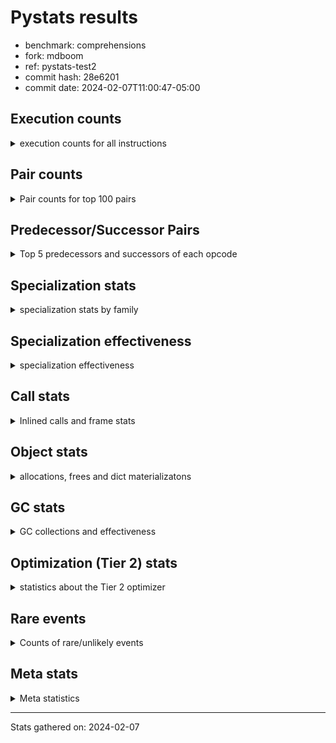 
# Pystats results

- benchmark: comprehensions
- fork: mdboom
- ref: pystats-test2
- commit hash: 28e6201
- commit date: 2024-02-07T11:00:47-05:00

## Execution counts

<details>
<summary> execution counts for all instructions </summary>

|Name | Count | Self | Cumulative | Miss ratio | 
|---|---:|---:|---:|---:|
| ENTER_EXECUTOR | 68,815,360 | 11.3% | 11.3% |  |
| LOAD_FAST | 65,548,260 | 10.8% | 22.1% |  |
| LOAD_ATTR_INSTANCE_VALUE | 48,500,300 | 8.0% | 30.1% |  |
| FOR_ITER_LIST | 31,463,560 | 5.2% | 35.3% |  |
| POP_JUMP_IF_TRUE | 30,802,100 | 5.1% | 40.3% |  |
| RESUME_CHECK | 22,286,120 | 3.7% | 44.0% |  |
| POP_TOP | 21,628,360 | 3.6% | 47.5% |  |
| RETURN_VALUE | 20,974,300 | 3.5% | 51.0% |  |
| LIST_APPEND | 20,973,660 | 3.4% | 54.4% |  |
| STORE_FAST | 20,325,760 | 3.3% | 57.8% |  |
| SWAP | 20,318,400 | 3.3% | 61.1% |  |
| INTERPRETER_EXIT | 19,661,100 | 3.2% | 64.4% |  |
| TO_BOOL_ALWAYS_TRUE | 19,144,060 | 3.1% | 67.5% | 38.5% |
| YIELD_VALUE | 19,005,920 | 3.1% | 70.6% |  |
| STORE_FAST_LOAD_FAST | 14,421,320 | 2.4% | 73.0% |  |
| LOAD_FAST_LOAD_FAST | 13,124,800 | 2.2% | 75.2% |  |
| BINARY_SUBSCR_DICT | 13,108,020 | 2.2% | 77.3% |  |
| LOAD_GLOBAL_BUILTIN | 13,107,640 | 2.2% | 79.5% |  |
| MAP_ADD | 12,452,160 | 2.0% | 81.5% |  |
| CALL_LEN | 12,451,860 | 2.0% | 83.6% |  |
| TO_BOOL_NONE | 11,935,960 | 2.0% | 85.5% | 61.7% |
| RETURN_GENERATOR | 11,796,720 | 1.9% | 87.5% |  |
| BUILD_TUPLE | 11,796,720 | 1.9% | 89.4% |  |
| CALL_BUILTIN_O | 11,796,460 | 1.9% | 91.4% |  |
| POP_JUMP_IF_FALSE | 9,831,460 | 1.6% | 93.0% |  |
| TO_BOOL_BOOL | 9,176,060 | 1.5% | 94.5% |  |
| GET_ITER | 4,590,720 | 0.8% | 95.2% |  |
| LOAD_FAST_AND_CLEAR | 4,588,640 | 0.8% | 96.0% |  |
| BUILD_LIST | 3,278,080 | 0.5% | 96.5% |  |
| CALL_PY_EXACT_ARGS | 2,622,940 | 0.4% | 97.0% |  |
| STORE_ATTR_INSTANCE_VALUE | 1,977,420 | 0.3% | 97.3% |  |
| LOAD_CONST | 1,973,040 | 0.3% | 97.6% |  |
| RETURN_CONST | 1,968,240 | 0.3% | 97.9% |  |
| LOAD_ATTR_METHOD_WITH_VALUES | 1,966,980 | 0.3% | 98.3% |  |
| LOAD_ATTR_METHOD_NO_DICT | 1,313,140 | 0.2% | 98.5% |  |
| COMPARE_OP_INT | 1,311,060 | 0.2% | 98.7% |  |
| BUILD_MAP | 1,310,720 | 0.2% | 98.9% |  |
| LOAD_GLOBAL_MODULE | 658,720 | 0.1% | 99.0% |  |
| LOAD_ATTR | 657,760 | 0.1% | 99.1% |  |
| EXIT_INIT_CHECK | 657,240 | 0.1% | 99.2% |  |
| CALL_ALLOC_AND_ENTER_INIT | 657,240 | 0.1% | 99.3% |  |
| BINARY_SUBSCR | 657,040 | 0.1% | 99.5% |  |
| COMPARE_OP | 656,480 | 0.1% | 99.6% |  |
| COPY | 656,000 | 0.1% | 99.7% |  |
| MAKE_FUNCTION | 655,920 | 0.1% | 99.8% |  |
| CALL_METHOD_DESCRIPTOR_FAST | 655,900 | 0.1% | 99.9% |  |
| CALL_METHOD_DESCRIPTOR_FAST_WITH_KEYWORDS | 655,340 | 0.1% | 100.0% |  |
| JUMP_BACKWARD | 5,140 | 0.0% | 100.0% |  |
| FOR_ITER_TUPLE | 2,840 | 0.0% | 100.0% |  |
| BINARY_OP_ADD_INT | 2,680 | 0.0% | 100.0% |  |
| CALL_LIST_APPEND | 1,900 | 0.0% | 100.0% |  |
| CALL | 940 | 0.0% | 100.0% |  |
| BUILD_SLICE | 800 | 0.0% | 100.0% |  |
| FOR_ITER_RANGE | 760 | 0.0% | 100.0% |  |
| LOAD_DEREF | 720 | 0.0% | 100.0% |  |
| FOR_ITER_GEN | 700 | 0.0% | 100.0% |  |
| LOAD_GLOBAL | 560 | 0.0% | 100.0% |  |
| FOR_ITER | 520 | 0.0% | 100.0% |  |
| PUSH_NULL | 400 | 0.0% | 100.0% |  |
| STORE_ATTR | 360 | 0.0% | 100.0% |  |
| COPY_FREE_VARS | 320 | 0.0% | 100.0% |  |
| END_FOR | 240 | 0.0% | 100.0% |  |
| MAKE_CELL | 240 | 0.0% | 100.0% |  |
| SET_FUNCTION_ATTRIBUTE | 240 | 0.0% | 100.0% |  |
| RESUME | 200 | 0.0% | 100.0% |  |
| LOAD_ATTR_MODULE | 180 | 0.0% | 100.0% |  |
| CALL_FUNCTION_EX | 160 | 0.0% | 100.0% |  |
| TO_BOOL | 120 | 0.0% | 100.0% |  |
| BINARY_OP | 120 | 0.0% | 100.0% |  |
| CALL_BUILTIN_CLASS | 120 | 0.0% | 100.0% |  |
| NOP | 80 | 0.0% | 100.0% |  |
| CALL_INTRINSIC_1 | 80 | 0.0% | 100.0% |  |
| LIST_EXTEND | 80 | 0.0% | 100.0% |  |
| BINARY_OP_SUBTRACT_FLOAT | 60 | 0.0% | 100.0% |  |


</details>

## Pair counts

<details>
<summary> Pair counts for top 100 pairs </summary>

|Pair | Count | Self | Cumulative | 
|---|---:|---:|---:|
| LOAD_FAST LOAD_ATTR_INSTANCE_VALUE | 35,391,420 | 5.8% | 5.8% |
| LIST_APPEND ENTER_EXECUTOR | 20,971,960 | 3.4% | 9.3% |
| POP_JUMP_IF_TRUE LOAD_FAST | 19,005,520 | 3.1% | 12.4% |
| YIELD_VALUE INTERPRETER_EXIT | 19,005,460 | 3.1% | 15.5% |
| LOAD_ATTR_INSTANCE_VALUE YIELD_VALUE | 19,005,420 | 3.1% | 18.6% |
| TO_BOOL_ALWAYS_TRUE POP_JUMP_IF_TRUE | 19,005,060 | 3.1% | 21.8% |
| ENTER_EXECUTOR FOR_ITER_LIST | 15,730,520 | 2.6% | 24.4% |
| FOR_ITER_LIST STORE_FAST_LOAD_FAST | 14,421,220 | 2.4% | 26.7% |
| ENTER_EXECUTOR ENTER_EXECUTOR | 14,418,440 | 2.4% | 29.1% |
| RESUME_CHECK LOAD_FAST | 13,108,260 | 2.2% | 31.3% |
| LOAD_FAST_LOAD_FAST LOAD_ATTR_INSTANCE_VALUE | 12,452,080 | 2.0% | 33.3% |
| LOAD_ATTR_INSTANCE_VALUE BINARY_SUBSCR_DICT | 12,452,080 | 2.0% | 35.4% |
| SWAP STORE_FAST | 12,451,840 | 2.0% | 37.4% |
| FOR_ITER_LIST SWAP | 12,451,840 | 2.0% | 39.5% |
| MAP_ADD ENTER_EXECUTOR | 12,451,480 | 2.0% | 41.5% |
| TO_BOOL_NONE POP_JUMP_IF_TRUE | 11,796,940 | 1.9% | 43.4% |
| POP_TOP RESUME_CHECK | 11,796,700 | 1.9% | 45.4% |
| LOAD_FAST FOR_ITER_LIST | 11,796,700 | 1.9% | 47.3% |
| CACHE POP_TOP | 11,796,500 | 1.9% | 49.3% |
| BUILD_TUPLE LIST_APPEND | 11,796,480 | 1.9% | 51.2% |
| STORE_FAST MAP_ADD | 11,796,480 | 1.9% | 53.1% |
| CALL_BUILTIN_O RETURN_VALUE | 11,796,460 | 1.9% | 55.1% |
| CALL_LEN LOAD_FAST | 11,796,460 | 1.9% | 57.0% |
| LOAD_ATTR_INSTANCE_VALUE BUILD_TUPLE | 11,796,460 | 1.9% | 59.0% |
| LOAD_GLOBAL_BUILTIN LOAD_FAST_LOAD_FAST | 11,796,460 | 1.9% | 60.9% |
| RETURN_GENERATOR CALL_BUILTIN_O | 11,796,440 | 1.9% | 62.8% |
| RETURN_VALUE LOAD_GLOBAL_BUILTIN | 11,796,440 | 1.9% | 64.8% |
| BINARY_SUBSCR_DICT CALL_LEN | 11,796,440 | 1.9% | 66.7% |
| POP_JUMP_IF_TRUE ENTER_EXECUTOR | 11,796,240 | 1.9% | 68.7% |
| ENTER_EXECUTOR TO_BOOL_ALWAYS_TRUE | 11,637,380 | 1.9% | 70.6% |
| ENTER_EXECUTOR RETURN_GENERATOR | 11,140,800 | 1.8% | 72.4% |
| TO_BOOL_BOOL POP_JUMP_IF_FALSE | 9,176,060 | 1.5% | 73.9% |
| RETURN_VALUE TO_BOOL_BOOL | 8,520,060 | 1.4% | 75.3% |
| RESUME_CHECK POP_TOP | 7,864,780 | 1.3% | 76.6% |
| LOAD_FAST LIST_APPEND | 7,864,640 | 1.3% | 77.9% |
| POP_JUMP_IF_FALSE LOAD_FAST | 7,864,640 | 1.3% | 79.2% |
| POP_TOP ENTER_EXECUTOR | 7,864,460 | 1.3% | 80.5% |
| CACHE RESUME_CHECK | 7,864,300 | 1.3% | 81.8% |
| ENTER_EXECUTOR RETURN_VALUE | 7,864,100 | 1.3% | 83.1% |
| STORE_FAST_LOAD_FAST TO_BOOL_ALWAYS_TRUE | 7,367,660 | 1.2% | 84.3% |
| ENTER_EXECUTOR TO_BOOL_NONE | 7,367,540 | 1.2% | 85.5% |
| STORE_FAST LOAD_FAST | 4,590,960 | 0.8% | 86.3% |
| STORE_FAST_LOAD_FAST TO_BOOL_NONE | 4,429,400 | 0.7% | 87.0% |
| FOR_ITER_LIST STORE_FAST | 3,934,900 | 0.6% | 87.6% |
| GET_ITER LOAD_FAST_AND_CLEAR | 3,933,280 | 0.6% | 88.3% |
| LOAD_FAST_AND_CLEAR SWAP | 3,933,280 | 0.6% | 88.9% |
| SWAP FOR_ITER_LIST | 3,933,120 | 0.6% | 89.6% |
| LOAD_FAST GET_ITER | 3,932,560 | 0.6% | 90.2% |
| STORE_FAST STORE_FAST | 3,278,720 | 0.5% | 90.8% |
| BUILD_LIST SWAP | 2,622,560 | 0.4% | 91.2% |
| SWAP BUILD_LIST | 2,622,560 | 0.4% | 91.6% |
| CALL_PY_EXACT_ARGS RESUME_CHECK | 1,967,040 | 0.3% | 92.0% |
| LOAD_ATTR_INSTANCE_VALUE LOAD_FAST | 1,966,980 | 0.3% | 92.3% |
| LOAD_ATTR_METHOD_WITH_VALUES LOAD_FAST | 1,311,320 | 0.2% | 92.5% |
| LOAD_FAST CALL_PY_EXACT_ARGS | 1,311,280 | 0.2% | 92.7% |
| POP_TOP LOAD_FAST | 1,311,160 | 0.2% | 92.9% |
| LOAD_FAST LOAD_ATTR_METHOD_WITH_VALUES | 1,310,960 | 0.2% | 93.1% |
| BUILD_MAP SWAP | 1,310,720 | 0.2% | 93.4% |
| SWAP BUILD_MAP | 1,310,720 | 0.2% | 93.6% |
| LOAD_FAST STORE_ATTR_INSTANCE_VALUE | 1,310,640 | 0.2% | 93.8% |
| POP_JUMP_IF_FALSE ENTER_EXECUTOR | 1,310,320 | 0.2% | 94.0% |
| LOAD_FAST_LOAD_FAST STORE_ATTR_INSTANCE_VALUE | 666,600 | 0.1% | 94.1% |
| LOAD_FAST LOAD_CONST | 659,200 | 0.1% | 94.2% |
| EXIT_INIT_CHECK RETURN_VALUE | 657,240 | 0.1% | 94.3% |
| RETURN_CONST EXIT_INIT_CHECK | 657,240 | 0.1% | 94.4% |
| CALL_ALLOC_AND_ENTER_INIT RESUME_CHECK | 657,240 | 0.1% | 94.5% |
| RESUME_CHECK LOAD_FAST_LOAD_FAST | 657,240 | 0.1% | 94.7% |
| STORE_ATTR_INSTANCE_VALUE RETURN_CONST | 657,240 | 0.1% | 94.8% |
| LOAD_FAST LOAD_ATTR_METHOD_NO_DICT | 657,200 | 0.1% | 94.9% |
| STORE_FAST_LOAD_FAST LOAD_ATTR_INSTANCE_VALUE | 656,540 | 0.1% | 95.0% |
| LOAD_GLOBAL_MODULE LOAD_ATTR | 656,040 | 0.1% | 95.1% |
| LOAD_ATTR COMPARE_OP | 656,020 | 0.1% | 95.2% |
| COMPARE_OP COPY | 656,000 | 0.1% | 95.3% |
| COPY TO_BOOL_BOOL | 655,960 | 0.1% | 95.4% |
| STORE_FAST_LOAD_FAST LOAD_ATTR_METHOD_WITH_VALUES | 655,960 | 0.1% | 95.5% |
| LOAD_ATTR_INSTANCE_VALUE LOAD_GLOBAL_MODULE | 655,960 | 0.1% | 95.6% |
| LOAD_CONST MAKE_FUNCTION | 655,920 | 0.1% | 95.7% |
| CALL_METHOD_DESCRIPTOR_FAST LIST_APPEND | 655,900 | 0.1% | 95.8% |
| LOAD_ATTR_METHOD_NO_DICT LOAD_FAST | 655,900 | 0.1% | 96.0% |
| GET_ITER CALL_PY_EXACT_ARGS | 655,880 | 0.1% | 96.1% |
| LOAD_FAST CALL_METHOD_DESCRIPTOR_FAST | 655,880 | 0.1% | 96.2% |
| STORE_FAST_LOAD_FAST LOAD_ATTR_METHOD_NO_DICT | 655,880 | 0.1% | 96.3% |
| POP_JUMP_IF_FALSE POP_TOP | 655,780 | 0.1% | 96.4% |
| LOAD_ATTR_INSTANCE_VALUE RETURN_VALUE | 655,760 | 0.1% | 96.5% |
| LOAD_GLOBAL_BUILTIN LOAD_CONST | 655,720 | 0.1% | 96.6% |
| BINARY_SUBSCR BINARY_SUBSCR_DICT | 655,700 | 0.1% | 96.7% |
| MAKE_FUNCTION LOAD_FAST | 655,680 | 0.1% | 96.8% |
| LOAD_CONST BINARY_SUBSCR | 655,680 | 0.1% | 96.9% |
| LOAD_FAST MAP_ADD | 655,680 | 0.1% | 97.0% |
| STORE_FAST_LOAD_FAST LOAD_FAST | 655,680 | 0.1% | 97.1% |
| RESUME_CHECK LOAD_GLOBAL_BUILTIN | 655,680 | 0.1% | 97.2% |
| BINARY_SUBSCR_DICT LIST_APPEND | 655,660 | 0.1% | 97.4% |
| CALL_PY_EXACT_ARGS RETURN_GENERATOR | 655,660 | 0.1% | 97.5% |
| COMPARE_OP_INT LOAD_FAST | 655,660 | 0.1% | 97.6% |
| LOAD_ATTR_INSTANCE_VALUE GET_ITER | 655,660 | 0.1% | 97.7% |
| LOAD_ATTR_METHOD_WITH_VALUES LOAD_FAST_LOAD_FAST | 655,660 | 0.1% | 97.8% |
| BINARY_SUBSCR_DICT CALL_PY_EXACT_ARGS | 655,640 | 0.1% | 97.9% |
| LOAD_ATTR_INSTANCE_VALUE COMPARE_OP_INT | 655,640 | 0.1% | 98.0% |
| FOR_ITER_LIST RETURN_CONST | 655,600 | 0.1% | 98.1% |
| LOAD_GLOBAL_BUILTIN LOAD_FAST | 655,460 | 0.1% | 98.2% |


</details>

## Predecessor/Successor Pairs

<details>
<summary> Top 5 predecessors and successors of each opcode </summary>

### CACHE

<details>
<summary> Successors and predecessors for CACHE </summary>

|Successors | Count | Percentage | 
|---|---:|---:|
| POP_TOP | 11,796,500 | 60.0% |
| RESUME_CHECK | 7,864,300 | 40.0% |
| MAKE_CELL | 240 | 0.0% |
| RESUME | 60 | 0.0% |


</details>

### BINARY_SUBSCR

<details>
<summary> Successors and predecessors for BINARY_SUBSCR </summary>

|Predecessors | Count | Percentage | 
|---|---:|---:|
| LOAD_CONST | 655,680 | 99.8% |
| BUILD_SLICE | 800 | 0.1% |
| BINARY_SUBSCR | 480 | 0.1% |
| LOAD_ATTR | 40 | 0.0% |
| LOAD_ATTR_INSTANCE_VALUE | 40 | 0.0% |

|Successors | Count | Percentage | 
|---|---:|---:|
| BINARY_SUBSCR_DICT | 655,700 | 99.8% |
| GET_ITER | 800 | 0.1% |
| BINARY_SUBSCR | 480 | 0.1% |
| CALL | 40 | 0.0% |
| LIST_APPEND | 20 | 0.0% |


</details>

### END_FOR

<details>
<summary> Successors and predecessors for END_FOR </summary>

|Predecessors | Count | Percentage | 
|---|---:|---:|
| RETURN_CONST | 240 | 100.0% |

|Successors | Count | Percentage | 
|---|---:|---:|
| POP_TOP | 240 | 100.0% |


</details>

### EXIT_INIT_CHECK

<details>
<summary> Successors and predecessors for EXIT_INIT_CHECK </summary>

|Predecessors | Count | Percentage | 
|---|---:|---:|
| RETURN_CONST | 657,240 | 100.0% |

|Successors | Count | Percentage | 
|---|---:|---:|
| RETURN_VALUE | 657,240 | 100.0% |


</details>

### GET_ITER

<details>
<summary> Successors and predecessors for GET_ITER </summary>

|Predecessors | Count | Percentage | 
|---|---:|---:|
| LOAD_FAST | 3,932,560 | 85.7% |
| LOAD_ATTR_INSTANCE_VALUE | 655,660 | 14.3% |
| LOAD_CONST | 1,120 | 0.0% |
| BINARY_SUBSCR | 800 | 0.0% |
| LOAD_ATTR | 260 | 0.0% |

|Successors | Count | Percentage | 
|---|---:|---:|
| LOAD_FAST_AND_CLEAR | 3,933,280 | 85.7% |
| CALL_PY_EXACT_ARGS | 655,880 | 14.3% |
| FOR_ITER_TUPLE | 1,080 | 0.0% |
| FOR_ITER_GEN | 220 | 0.0% |
| FOR_ITER_RANGE | 120 | 0.0% |


</details>

### INTERPRETER_EXIT

<details>
<summary> Successors and predecessors for INTERPRETER_EXIT </summary>

|Predecessors | Count | Percentage | 
|---|---:|---:|
| YIELD_VALUE | 19,005,460 | 96.7% |
| RETURN_CONST | 655,400 | 3.3% |
| RETURN_VALUE | 240 | 0.0% |


</details>

### MAKE_FUNCTION

<details>
<summary> Successors and predecessors for MAKE_FUNCTION </summary>

|Predecessors | Count | Percentage | 
|---|---:|---:|
| LOAD_CONST | 655,920 | 100.0% |

|Successors | Count | Percentage | 
|---|---:|---:|
| LOAD_FAST | 655,680 | 100.0% |
| SET_FUNCTION_ATTRIBUTE | 240 | 0.0% |


</details>

### NOP

<details>
<summary> Successors and predecessors for NOP </summary>

|Predecessors | Count | Percentage | 
|---|---:|---:|
| POP_TOP | 80 | 100.0% |

|Successors | Count | Percentage | 
|---|---:|---:|
| LOAD_DEREF | 80 | 100.0% |


</details>

### POP_TOP

<details>
<summary> Successors and predecessors for POP_TOP </summary>

|Predecessors | Count | Percentage | 
|---|---:|---:|
| CACHE | 11,796,500 | 54.5% |
| RESUME_CHECK | 7,864,780 | 36.4% |
| POP_JUMP_IF_FALSE | 655,780 | 3.0% |
| RETURN_CONST | 655,360 | 3.0% |
| CALL_METHOD_DESCRIPTOR_FAST_WITH_KEYWORDS | 655,340 | 3.0% |

|Successors | Count | Percentage | 
|---|---:|---:|
| RESUME_CHECK | 11,796,700 | 54.5% |
| ENTER_EXECUTOR | 7,864,460 | 36.4% |
| LOAD_FAST | 1,311,160 | 6.1% |
| RETURN_CONST | 655,360 | 3.0% |
| JUMP_BACKWARD | 580 | 0.0% |


</details>

### PUSH_NULL

<details>
<summary> Successors and predecessors for PUSH_NULL </summary>

|Predecessors | Count | Percentage | 
|---|---:|---:|
| LOAD_ATTR_MODULE | 180 | 45.0% |
| LOAD_DEREF | 160 | 40.0% |
| LOAD_ATTR | 60 | 15.0% |

|Successors | Count | Percentage | 
|---|---:|---:|
| CALL | 240 | 60.0% |
| LOAD_FAST | 160 | 40.0% |


</details>

### RETURN_GENERATOR

<details>
<summary> Successors and predecessors for RETURN_GENERATOR </summary>

|Predecessors | Count | Percentage | 
|---|---:|---:|
| ENTER_EXECUTOR | 11,140,800 | 94.4% |
| CALL_PY_EXACT_ARGS | 655,660 | 5.6% |
| COPY_FREE_VARS | 240 | 0.0% |
| CALL | 20 | 0.0% |

|Successors | Count | Percentage | 
|---|---:|---:|
| CALL_BUILTIN_O | 11,796,440 | 100.0% |
| RETURN_VALUE | 240 | 0.0% |
| CALL | 40 | 0.0% |


</details>

### RETURN_VALUE

<details>
<summary> Successors and predecessors for RETURN_VALUE </summary>

|Predecessors | Count | Percentage | 
|---|---:|---:|
| CALL_BUILTIN_O | 11,796,460 | 56.2% |
| ENTER_EXECUTOR | 7,864,100 | 37.5% |
| EXIT_INIT_CHECK | 657,240 | 3.1% |
| LOAD_ATTR_INSTANCE_VALUE | 655,760 | 3.1% |
| RETURN_GENERATOR | 240 | 0.0% |

|Successors | Count | Percentage | 
|---|---:|---:|
| LOAD_GLOBAL_BUILTIN | 11,796,440 | 56.2% |
| TO_BOOL_BOOL | 8,520,060 | 40.6% |
| STORE_FAST | 655,420 | 3.1% |
| CALL_LIST_APPEND | 1,880 | 0.0% |
| INTERPRETER_EXIT | 240 | 0.0% |


</details>

### TO_BOOL

<details>
<summary> Successors and predecessors for TO_BOOL </summary>

|Predecessors | Count | Percentage | 
|---|---:|---:|
| RETURN_VALUE | 40 | 33.3% |
| COPY | 40 | 33.3% |
| STORE_FAST_LOAD_FAST | 40 | 33.3% |

|Successors | Count | Percentage | 
|---|---:|---:|
| POP_JUMP_IF_FALSE | 40 | 33.3% |
| TO_BOOL_BOOL | 40 | 33.3% |
| POP_JUMP_IF_TRUE | 20 | 16.7% |
| TO_BOOL_NONE | 20 | 16.7% |


</details>

### BINARY_OP

<details>
<summary> Successors and predecessors for BINARY_OP </summary>

|Predecessors | Count | Percentage | 
|---|---:|---:|
| LOAD_CONST | 80 | 66.7% |
| LOAD_FAST | 40 | 33.3% |

|Successors | Count | Percentage | 
|---|---:|---:|
| BINARY_OP_ADD_INT | 40 | 33.3% |
| RETURN_VALUE | 20 | 16.7% |
| BUILD_SLICE | 20 | 16.7% |
| STORE_FAST | 20 | 16.7% |
| BINARY_OP_SUBTRACT_FLOAT | 20 | 16.7% |


</details>

### BUILD_LIST

<details>
<summary> Successors and predecessors for BUILD_LIST </summary>

|Predecessors | Count | Percentage | 
|---|---:|---:|
| SWAP | 2,622,560 | 80.0% |
| STORE_ATTR_INSTANCE_VALUE | 655,340 | 20.0% |
| LOAD_FAST | 80 | 0.0% |
| STORE_FAST | 80 | 0.0% |
| STORE_ATTR | 20 | 0.0% |

|Successors | Count | Percentage | 
|---|---:|---:|
| SWAP | 2,622,560 | 80.0% |
| LOAD_FAST | 655,360 | 20.0% |
| LOAD_DEREF | 80 | 0.0% |
| STORE_FAST | 80 | 0.0% |


</details>

### BUILD_MAP

<details>
<summary> Successors and predecessors for BUILD_MAP </summary>

|Predecessors | Count | Percentage | 
|---|---:|---:|
| SWAP | 1,310,720 | 100.0% |

|Successors | Count | Percentage | 
|---|---:|---:|
| SWAP | 1,310,720 | 100.0% |


</details>

### BUILD_SLICE

<details>
<summary> Successors and predecessors for BUILD_SLICE </summary>

|Predecessors | Count | Percentage | 
|---|---:|---:|
| BINARY_OP_ADD_INT | 780 | 97.5% |
| BINARY_OP | 20 | 2.5% |

|Successors | Count | Percentage | 
|---|---:|---:|
| BINARY_SUBSCR | 800 | 100.0% |


</details>

### BUILD_TUPLE

<details>
<summary> Successors and predecessors for BUILD_TUPLE </summary>

|Predecessors | Count | Percentage | 
|---|---:|---:|
| LOAD_ATTR_INSTANCE_VALUE | 11,796,460 | 100.0% |
| LOAD_FAST | 240 | 0.0% |
| LOAD_ATTR | 20 | 0.0% |

|Successors | Count | Percentage | 
|---|---:|---:|
| LIST_APPEND | 11,796,480 | 100.0% |
| LOAD_CONST | 240 | 0.0% |


</details>

### CALL

<details>
<summary> Successors and predecessors for CALL </summary>

|Predecessors | Count | Percentage | 
|---|---:|---:|
| PUSH_NULL | 240 | 25.5% |
| LOAD_FAST | 240 | 25.5% |
| CALL | 80 | 8.5% |
| BINARY_SUBSCR | 40 | 4.3% |
| GET_ITER | 40 | 4.3% |

|Successors | Count | Percentage | 
|---|---:|---:|
| POP_TOP | 120 | 12.8% |
| STORE_FAST | 120 | 12.8% |
| LOAD_FAST | 100 | 10.6% |
| CALL_PY_EXACT_ARGS | 100 | 10.6% |
| CALL | 80 | 8.5% |


</details>

### CALL_FUNCTION_EX

<details>
<summary> Successors and predecessors for CALL_FUNCTION_EX </summary>

|Predecessors | Count | Percentage | 
|---|---:|---:|
| CALL_INTRINSIC_1 | 80 | 50.0% |
| LOAD_FAST | 80 | 50.0% |

|Successors | Count | Percentage | 
|---|---:|---:|
| COPY_FREE_VARS | 80 | 50.0% |
| RESUME_CHECK | 60 | 37.5% |
| RESUME | 20 | 12.5% |


</details>

### CALL_INTRINSIC_1

<details>
<summary> Successors and predecessors for CALL_INTRINSIC_1 </summary>

|Predecessors | Count | Percentage | 
|---|---:|---:|
| LIST_EXTEND | 80 | 100.0% |

|Successors | Count | Percentage | 
|---|---:|---:|
| CALL_FUNCTION_EX | 80 | 100.0% |


</details>

### COMPARE_OP

<details>
<summary> Successors and predecessors for COMPARE_OP </summary>

|Predecessors | Count | Percentage | 
|---|---:|---:|
| LOAD_ATTR | 656,020 | 99.9% |
| COMPARE_OP | 360 | 0.1% |
| LOAD_CONST | 80 | 0.0% |
| LOAD_ATTR_INSTANCE_VALUE | 20 | 0.0% |

|Successors | Count | Percentage | 
|---|---:|---:|
| COPY | 656,000 | 99.9% |
| COMPARE_OP | 360 | 0.1% |
| COMPARE_OP_INT | 60 | 0.0% |
| LOAD_FAST | 20 | 0.0% |
| POP_JUMP_IF_FALSE | 20 | 0.0% |


</details>

### COPY

<details>
<summary> Successors and predecessors for COPY </summary>

|Predecessors | Count | Percentage | 
|---|---:|---:|
| COMPARE_OP | 656,000 | 100.0% |

|Successors | Count | Percentage | 
|---|---:|---:|
| TO_BOOL_BOOL | 655,960 | 100.0% |
| TO_BOOL | 40 | 0.0% |


</details>

### COPY_FREE_VARS

<details>
<summary> Successors and predecessors for COPY_FREE_VARS </summary>

|Predecessors | Count | Percentage | 
|---|---:|---:|
| CALL_PY_EXACT_ARGS | 240 | 75.0% |
| CALL_FUNCTION_EX | 80 | 25.0% |

|Successors | Count | Percentage | 
|---|---:|---:|
| RETURN_GENERATOR | 240 | 75.0% |
| RESUME_CHECK | 60 | 18.8% |
| RESUME | 20 | 6.2% |


</details>

### ENTER_EXECUTOR

<details>
<summary> Successors and predecessors for ENTER_EXECUTOR </summary>

|Predecessors | Count | Percentage | 
|---|---:|---:|
| LIST_APPEND | 20,971,960 | 30.5% |
| ENTER_EXECUTOR | 14,418,440 | 21.0% |
| MAP_ADD | 12,451,480 | 18.1% |
| POP_JUMP_IF_TRUE | 11,796,240 | 17.1% |
| POP_TOP | 7,864,460 | 11.4% |

|Successors | Count | Percentage | 
|---|---:|---:|
| FOR_ITER_LIST | 15,730,520 | 22.9% |
| ENTER_EXECUTOR | 14,418,440 | 21.0% |
| TO_BOOL_ALWAYS_TRUE | 11,637,380 | 16.9% |
| RETURN_GENERATOR | 11,140,800 | 16.2% |
| RETURN_VALUE | 7,864,100 | 11.4% |


</details>

### FOR_ITER

<details>
<summary> Successors and predecessors for FOR_ITER </summary>

|Predecessors | Count | Percentage | 
|---|---:|---:|
| JUMP_BACKWARD | 240 | 46.2% |
| SWAP | 160 | 30.8% |
| GET_ITER | 100 | 19.2% |
| LOAD_FAST | 20 | 3.8% |

|Successors | Count | Percentage | 
|---|---:|---:|
| STORE_FAST | 160 | 30.8% |
| FOR_ITER_LIST | 160 | 30.8% |
| STORE_FAST_LOAD_FAST | 100 | 19.2% |
| FOR_ITER_RANGE | 40 | 7.7% |
| FOR_ITER_TUPLE | 40 | 7.7% |


</details>

### JUMP_BACKWARD

<details>
<summary> Successors and predecessors for JUMP_BACKWARD </summary>

|Predecessors | Count | Percentage | 
|---|---:|---:|
| LIST_APPEND | 1,700 | 33.1% |
| FOR_ITER_TUPLE | 820 | 16.0% |
| MAP_ADD | 680 | 13.2% |
| POP_TOP | 580 | 11.3% |
| POP_JUMP_IF_FALSE | 500 | 9.7% |

|Successors | Count | Percentage | 
|---|---:|---:|
| FOR_ITER_LIST | 3,060 | 59.5% |
| FOR_ITER_TUPLE | 600 | 11.7% |
| FOR_ITER_RANGE | 520 | 10.1% |
| FOR_ITER_GEN | 460 | 8.9% |
| ENTER_EXECUTOR | 260 | 5.1% |


</details>

### LIST_APPEND

<details>
<summary> Successors and predecessors for LIST_APPEND </summary>

|Predecessors | Count | Percentage | 
|---|---:|---:|
| BUILD_TUPLE | 11,796,480 | 56.2% |
| LOAD_FAST | 7,864,640 | 37.5% |
| CALL_METHOD_DESCRIPTOR_FAST | 655,900 | 3.1% |
| BINARY_SUBSCR_DICT | 655,660 | 3.1% |
| LOAD_ATTR_INSTANCE_VALUE | 920 | 0.0% |

|Successors | Count | Percentage | 
|---|---:|---:|
| ENTER_EXECUTOR | 20,971,960 | 100.0% |
| JUMP_BACKWARD | 1,700 | 0.0% |


</details>

### LIST_EXTEND

<details>
<summary> Successors and predecessors for LIST_EXTEND </summary>

|Predecessors | Count | Percentage | 
|---|---:|---:|
| LOAD_DEREF | 80 | 100.0% |

|Successors | Count | Percentage | 
|---|---:|---:|
| CALL_INTRINSIC_1 | 80 | 100.0% |


</details>

### LOAD_ATTR

<details>
<summary> Successors and predecessors for LOAD_ATTR </summary>

|Predecessors | Count | Percentage | 
|---|---:|---:|
| LOAD_GLOBAL_MODULE | 656,040 | 99.7% |
| LOAD_FAST | 520 | 0.1% |
| LOAD_DEREF | 480 | 0.1% |
| LOAD_ATTR | 400 | 0.1% |
| STORE_FAST_LOAD_FAST | 160 | 0.0% |

|Successors | Count | Percentage | 
|---|---:|---:|
| COMPARE_OP | 656,020 | 99.7% |
| LOAD_ATTR | 400 | 0.1% |
| LOAD_FAST | 360 | 0.1% |
| GET_ITER | 260 | 0.0% |
| LOAD_ATTR_INSTANCE_VALUE | 260 | 0.0% |


</details>

### LOAD_CONST

<details>
<summary> Successors and predecessors for LOAD_CONST </summary>

|Predecessors | Count | Percentage | 
|---|---:|---:|
| LOAD_FAST | 659,200 | 33.4% |
| LOAD_GLOBAL_BUILTIN | 655,720 | 33.2% |
| CALL_LEN | 655,400 | 33.2% |
| STORE_FAST | 1,120 | 0.1% |
| LOAD_CONST | 800 | 0.0% |

|Successors | Count | Percentage | 
|---|---:|---:|
| MAKE_FUNCTION | 655,920 | 33.2% |
| BINARY_SUBSCR | 655,680 | 33.2% |
| COMPARE_OP_INT | 655,360 | 33.2% |
| BINARY_OP_ADD_INT | 2,640 | 0.1% |
| LOAD_FAST | 1,200 | 0.1% |


</details>

### LOAD_DEREF

<details>
<summary> Successors and predecessors for LOAD_DEREF </summary>

|Predecessors | Count | Percentage | 
|---|---:|---:|
| SET_FUNCTION_ATTRIBUTE | 240 | 33.3% |
| STORE_FAST | 240 | 33.3% |
| NOP | 80 | 11.1% |
| BUILD_LIST | 80 | 11.1% |
| RESUME_CHECK | 60 | 8.3% |

|Successors | Count | Percentage | 
|---|---:|---:|
| LOAD_ATTR | 480 | 66.7% |
| PUSH_NULL | 160 | 22.2% |
| LIST_EXTEND | 80 | 11.1% |


</details>

### LOAD_FAST

<details>
<summary> Successors and predecessors for LOAD_FAST </summary>

|Predecessors | Count | Percentage | 
|---|---:|---:|
| POP_JUMP_IF_TRUE | 19,005,520 | 29.0% |
| RESUME_CHECK | 13,108,260 | 20.0% |
| CALL_LEN | 11,796,460 | 18.0% |
| POP_JUMP_IF_FALSE | 7,864,640 | 12.0% |
| STORE_FAST | 4,590,960 | 7.0% |

|Successors | Count | Percentage | 
|---|---:|---:|
| LOAD_ATTR_INSTANCE_VALUE | 35,391,420 | 54.0% |
| FOR_ITER_LIST | 11,796,700 | 18.0% |
| LIST_APPEND | 7,864,640 | 12.0% |
| GET_ITER | 3,932,560 | 6.0% |
| CALL_PY_EXACT_ARGS | 1,311,280 | 2.0% |


</details>

### LOAD_FAST_AND_CLEAR

<details>
<summary> Successors and predecessors for LOAD_FAST_AND_CLEAR </summary>

|Predecessors | Count | Percentage | 
|---|---:|---:|
| GET_ITER | 3,933,280 | 85.7% |
| LOAD_FAST_AND_CLEAR | 655,360 | 14.3% |

|Successors | Count | Percentage | 
|---|---:|---:|
| SWAP | 3,933,280 | 85.7% |
| LOAD_FAST_AND_CLEAR | 655,360 | 14.3% |


</details>

### LOAD_FAST_LOAD_FAST

<details>
<summary> Successors and predecessors for LOAD_FAST_LOAD_FAST </summary>

|Predecessors | Count | Percentage | 
|---|---:|---:|
| LOAD_GLOBAL_BUILTIN | 11,796,460 | 89.9% |
| RESUME_CHECK | 657,240 | 5.0% |
| LOAD_ATTR_METHOD_WITH_VALUES | 655,660 | 5.0% |
| STORE_ATTR_INSTANCE_VALUE | 9,500 | 0.1% |
| LOAD_FAST_LOAD_FAST | 3,840 | 0.0% |

|Successors | Count | Percentage | 
|---|---:|---:|
| LOAD_ATTR_INSTANCE_VALUE | 12,452,080 | 94.9% |
| STORE_ATTR_INSTANCE_VALUE | 666,600 | 5.1% |
| LOAD_FAST_LOAD_FAST | 3,840 | 0.0% |
| CALL_ALLOC_AND_ENTER_INIT | 1,880 | 0.0% |
| STORE_ATTR | 280 | 0.0% |


</details>

### LOAD_GLOBAL

<details>
<summary> Successors and predecessors for LOAD_GLOBAL </summary>

|Predecessors | Count | Percentage | 
|---|---:|---:|
| STORE_FAST | 240 | 42.9% |
| RETURN_VALUE | 80 | 14.3% |
| FOR_ITER_RANGE | 80 | 14.3% |
| LOAD_ATTR | 40 | 7.1% |
| RESUME | 40 | 7.1% |

|Successors | Count | Percentage | 
|---|---:|---:|
| LOAD_GLOBAL_MODULE | 160 | 28.6% |
| LOAD_GLOBAL_BUILTIN | 120 | 21.4% |
| LOAD_ATTR | 80 | 14.3% |
| LOAD_CONST | 60 | 10.7% |
| LOAD_FAST | 60 | 10.7% |


</details>

### MAKE_CELL

<details>
<summary> Successors and predecessors for MAKE_CELL </summary>

|Predecessors | Count | Percentage | 
|---|---:|---:|
| CACHE | 240 | 100.0% |

|Successors | Count | Percentage | 
|---|---:|---:|
| RESUME_CHECK | 240 | 100.0% |


</details>

### MAP_ADD

<details>
<summary> Successors and predecessors for MAP_ADD </summary>

|Predecessors | Count | Percentage | 
|---|---:|---:|
| STORE_FAST | 11,796,480 | 94.7% |
| LOAD_FAST | 655,680 | 5.3% |

|Successors | Count | Percentage | 
|---|---:|---:|
| ENTER_EXECUTOR | 12,451,480 | 100.0% |
| JUMP_BACKWARD | 680 | 0.0% |


</details>

### POP_JUMP_IF_FALSE

<details>
<summary> Successors and predecessors for POP_JUMP_IF_FALSE </summary>

|Predecessors | Count | Percentage | 
|---|---:|---:|
| TO_BOOL_BOOL | 9,176,060 | 93.3% |
| COMPARE_OP_INT | 655,340 | 6.7% |
| TO_BOOL | 40 | 0.0% |
| COMPARE_OP | 20 | 0.0% |

|Successors | Count | Percentage | 
|---|---:|---:|
| LOAD_FAST | 7,864,640 | 80.0% |
| ENTER_EXECUTOR | 1,310,320 | 13.3% |
| POP_TOP | 655,780 | 6.7% |
| JUMP_BACKWARD | 500 | 0.0% |
| RETURN_VALUE | 220 | 0.0% |


</details>

### POP_JUMP_IF_TRUE

<details>
<summary> Successors and predecessors for POP_JUMP_IF_TRUE </summary>

|Predecessors | Count | Percentage | 
|---|---:|---:|
| TO_BOOL_ALWAYS_TRUE | 19,005,060 | 61.7% |
| TO_BOOL_NONE | 11,796,940 | 38.3% |
| COMPARE_OP_INT | 60 | 0.0% |
| TO_BOOL | 20 | 0.0% |
| COMPARE_OP | 20 | 0.0% |

|Successors | Count | Percentage | 
|---|---:|---:|
| LOAD_FAST | 19,005,520 | 61.7% |
| ENTER_EXECUTOR | 11,796,240 | 38.3% |
| JUMP_BACKWARD | 340 | 0.0% |


</details>

### RETURN_CONST

<details>
<summary> Successors and predecessors for RETURN_CONST </summary>

|Predecessors | Count | Percentage | 
|---|---:|---:|
| STORE_ATTR_INSTANCE_VALUE | 657,240 | 33.4% |
| FOR_ITER_LIST | 655,600 | 33.3% |
| POP_TOP | 655,360 | 33.3% |
| STORE_ATTR | 40 | 0.0% |

|Successors | Count | Percentage | 
|---|---:|---:|
| EXIT_INIT_CHECK | 657,240 | 33.4% |
| INTERPRETER_EXIT | 655,400 | 33.3% |
| POP_TOP | 655,360 | 33.3% |
| END_FOR | 240 | 0.0% |


</details>

### SET_FUNCTION_ATTRIBUTE

<details>
<summary> Successors and predecessors for SET_FUNCTION_ATTRIBUTE </summary>

|Predecessors | Count | Percentage | 
|---|---:|---:|
| MAKE_FUNCTION | 240 | 100.0% |

|Successors | Count | Percentage | 
|---|---:|---:|
| LOAD_DEREF | 240 | 100.0% |


</details>

### STORE_ATTR

<details>
<summary> Successors and predecessors for STORE_ATTR </summary>

|Predecessors | Count | Percentage | 
|---|---:|---:|
| LOAD_FAST_LOAD_FAST | 280 | 77.8% |
| LOAD_FAST | 80 | 22.2% |

|Successors | Count | Percentage | 
|---|---:|---:|
| STORE_ATTR_INSTANCE_VALUE | 180 | 50.0% |
| LOAD_FAST_LOAD_FAST | 100 | 27.8% |
| RETURN_CONST | 40 | 11.1% |
| BUILD_LIST | 20 | 5.6% |
| LOAD_FAST | 20 | 5.6% |


</details>

### STORE_FAST

<details>
<summary> Successors and predecessors for STORE_FAST </summary>

|Predecessors | Count | Percentage | 
|---|---:|---:|
| SWAP | 12,451,840 | 61.3% |
| FOR_ITER_LIST | 3,934,900 | 19.4% |
| STORE_FAST | 3,278,720 | 16.1% |
| RETURN_VALUE | 655,420 | 3.2% |
| BINARY_OP_ADD_INT | 1,900 | 0.0% |

|Successors | Count | Percentage | 
|---|---:|---:|
| MAP_ADD | 11,796,480 | 58.0% |
| LOAD_FAST | 4,590,960 | 22.6% |
| STORE_FAST | 3,278,720 | 16.1% |
| LOAD_GLOBAL_BUILTIN | 655,360 | 3.2% |
| ENTER_EXECUTOR | 1,580 | 0.0% |


</details>

### STORE_FAST_LOAD_FAST

<details>
<summary> Successors and predecessors for STORE_FAST_LOAD_FAST </summary>

|Predecessors | Count | Percentage | 
|---|---:|---:|
| FOR_ITER_LIST | 14,421,220 | 100.0% |
| FOR_ITER | 100 | 0.0% |

|Successors | Count | Percentage | 
|---|---:|---:|
| TO_BOOL_ALWAYS_TRUE | 7,367,660 | 51.1% |
| TO_BOOL_NONE | 4,429,400 | 30.7% |
| LOAD_ATTR_INSTANCE_VALUE | 656,540 | 4.6% |
| LOAD_ATTR_METHOD_WITH_VALUES | 655,960 | 4.5% |
| LOAD_ATTR_METHOD_NO_DICT | 655,880 | 4.5% |


</details>

### SWAP

<details>
<summary> Successors and predecessors for SWAP </summary>

|Predecessors | Count | Percentage | 
|---|---:|---:|
| FOR_ITER_LIST | 12,451,840 | 61.3% |
| LOAD_FAST_AND_CLEAR | 3,933,280 | 19.4% |
| BUILD_LIST | 2,622,560 | 12.9% |
| BUILD_MAP | 1,310,720 | 6.5% |

|Successors | Count | Percentage | 
|---|---:|---:|
| STORE_FAST | 12,451,840 | 61.3% |
| FOR_ITER_LIST | 3,933,120 | 19.4% |
| BUILD_LIST | 2,622,560 | 12.9% |
| BUILD_MAP | 1,310,720 | 6.5% |
| FOR_ITER | 160 | 0.0% |


</details>

### YIELD_VALUE

<details>
<summary> Successors and predecessors for YIELD_VALUE </summary>

|Predecessors | Count | Percentage | 
|---|---:|---:|
| LOAD_ATTR_INSTANCE_VALUE | 19,005,420 | 100.0% |
| ENTER_EXECUTOR | 240 | 0.0% |
| BINARY_SUBSCR_DICT | 240 | 0.0% |
| LOAD_ATTR | 20 | 0.0% |

|Successors | Count | Percentage | 
|---|---:|---:|
| INTERPRETER_EXIT | 19,005,460 | 100.0% |
| STORE_FAST | 460 | 0.0% |


</details>

### RESUME

<details>
<summary> Successors and predecessors for RESUME </summary>

|Predecessors | Count | Percentage | 
|---|---:|---:|
| CALL | 80 | 40.0% |
| CACHE | 60 | 30.0% |
| POP_TOP | 20 | 10.0% |
| CALL_FUNCTION_EX | 20 | 10.0% |
| COPY_FREE_VARS | 20 | 10.0% |

|Successors | Count | Percentage | 
|---|---:|---:|
| LOAD_FAST | 60 | 30.0% |
| LOAD_FAST_LOAD_FAST | 40 | 20.0% |
| LOAD_GLOBAL | 40 | 20.0% |
| POP_TOP | 20 | 10.0% |
| LOAD_CONST | 20 | 10.0% |


</details>

### BINARY_OP_ADD_INT

<details>
<summary> Successors and predecessors for BINARY_OP_ADD_INT </summary>

|Predecessors | Count | Percentage | 
|---|---:|---:|
| LOAD_CONST | 2,640 | 98.5% |
| BINARY_OP | 40 | 1.5% |

|Successors | Count | Percentage | 
|---|---:|---:|
| STORE_FAST | 1,900 | 70.9% |
| BUILD_SLICE | 780 | 29.1% |


</details>

### BINARY_OP_SUBTRACT_FLOAT

<details>
<summary> Successors and predecessors for BINARY_OP_SUBTRACT_FLOAT </summary>

|Predecessors | Count | Percentage | 
|---|---:|---:|
| LOAD_FAST | 40 | 66.7% |
| BINARY_OP | 20 | 33.3% |

|Successors | Count | Percentage | 
|---|---:|---:|
| RETURN_VALUE | 60 | 100.0% |


</details>

### BINARY_SUBSCR_DICT

<details>
<summary> Successors and predecessors for BINARY_SUBSCR_DICT </summary>

|Predecessors | Count | Percentage | 
|---|---:|---:|
| LOAD_ATTR_INSTANCE_VALUE | 12,452,080 | 95.0% |
| BINARY_SUBSCR | 655,700 | 5.0% |
| LOAD_FAST | 240 | 0.0% |

|Successors | Count | Percentage | 
|---|---:|---:|
| CALL_LEN | 11,796,440 | 90.0% |
| LIST_APPEND | 655,660 | 5.0% |
| CALL_PY_EXACT_ARGS | 655,640 | 5.0% |
| YIELD_VALUE | 240 | 0.0% |
| CALL | 40 | 0.0% |


</details>

### CALL_ALLOC_AND_ENTER_INIT

<details>
<summary> Successors and predecessors for CALL_ALLOC_AND_ENTER_INIT </summary>

|Predecessors | Count | Percentage | 
|---|---:|---:|
| ENTER_EXECUTOR | 654,960 | 99.7% |
| LOAD_FAST_LOAD_FAST | 1,880 | 0.3% |
| LOAD_FAST | 360 | 0.1% |
| CALL | 40 | 0.0% |

|Successors | Count | Percentage | 
|---|---:|---:|
| RESUME_CHECK | 657,240 | 100.0% |


</details>

### CALL_BUILTIN_CLASS

<details>
<summary> Successors and predecessors for CALL_BUILTIN_CLASS </summary>

|Predecessors | Count | Percentage | 
|---|---:|---:|
| CALL | 40 | 33.3% |
| LOAD_CONST | 40 | 33.3% |
| LOAD_FAST | 40 | 33.3% |

|Successors | Count | Percentage | 
|---|---:|---:|
| GET_ITER | 60 | 50.0% |
| STORE_FAST | 60 | 50.0% |


</details>

### CALL_BUILTIN_O

<details>
<summary> Successors and predecessors for CALL_BUILTIN_O </summary>

|Predecessors | Count | Percentage | 
|---|---:|---:|
| RETURN_GENERATOR | 11,796,440 | 100.0% |
| CALL | 20 | 0.0% |

|Successors | Count | Percentage | 
|---|---:|---:|
| RETURN_VALUE | 11,796,460 | 100.0% |


</details>

### CALL_LEN

<details>
<summary> Successors and predecessors for CALL_LEN </summary>

|Predecessors | Count | Percentage | 
|---|---:|---:|
| BINARY_SUBSCR_DICT | 11,796,440 | 94.7% |
| LOAD_ATTR_INSTANCE_VALUE | 655,320 | 5.3% |
| CALL | 60 | 0.0% |
| LOAD_FAST | 40 | 0.0% |

|Successors | Count | Percentage | 
|---|---:|---:|
| LOAD_FAST | 11,796,460 | 94.7% |
| LOAD_CONST | 655,400 | 5.3% |


</details>

### CALL_LIST_APPEND

<details>
<summary> Successors and predecessors for CALL_LIST_APPEND </summary>

|Predecessors | Count | Percentage | 
|---|---:|---:|
| RETURN_VALUE | 1,880 | 98.9% |
| CALL | 20 | 1.1% |

|Successors | Count | Percentage | 
|---|---:|---:|
| LOAD_FAST | 1,900 | 100.0% |


</details>

### CALL_METHOD_DESCRIPTOR_FAST

<details>
<summary> Successors and predecessors for CALL_METHOD_DESCRIPTOR_FAST </summary>

|Predecessors | Count | Percentage | 
|---|---:|---:|
| LOAD_FAST | 655,880 | 100.0% |
| CALL | 20 | 0.0% |

|Successors | Count | Percentage | 
|---|---:|---:|
| LIST_APPEND | 655,900 | 100.0% |


</details>

### CALL_METHOD_DESCRIPTOR_FAST_WITH_KEYWORDS

<details>
<summary> Successors and predecessors for CALL_METHOD_DESCRIPTOR_FAST_WITH_KEYWORDS </summary>

|Predecessors | Count | Percentage | 
|---|---:|---:|
| LOAD_ATTR_METHOD_NO_DICT | 655,320 | 100.0% |
| CALL | 20 | 0.0% |

|Successors | Count | Percentage | 
|---|---:|---:|
| POP_TOP | 655,340 | 100.0% |


</details>

### CALL_PY_EXACT_ARGS

<details>
<summary> Successors and predecessors for CALL_PY_EXACT_ARGS </summary>

|Predecessors | Count | Percentage | 
|---|---:|---:|
| LOAD_FAST | 1,311,280 | 50.0% |
| GET_ITER | 655,880 | 25.0% |
| BINARY_SUBSCR_DICT | 655,640 | 25.0% |
| CALL | 100 | 0.0% |
| LOAD_GLOBAL_MODULE | 40 | 0.0% |

|Successors | Count | Percentage | 
|---|---:|---:|
| RESUME_CHECK | 1,967,040 | 75.0% |
| RETURN_GENERATOR | 655,660 | 25.0% |
| COPY_FREE_VARS | 240 | 0.0% |


</details>

### COMPARE_OP_INT

<details>
<summary> Successors and predecessors for COMPARE_OP_INT </summary>

|Predecessors | Count | Percentage | 
|---|---:|---:|
| LOAD_ATTR_INSTANCE_VALUE | 655,640 | 50.0% |
| LOAD_CONST | 655,360 | 50.0% |
| COMPARE_OP | 60 | 0.0% |

|Successors | Count | Percentage | 
|---|---:|---:|
| LOAD_FAST | 655,660 | 50.0% |
| POP_JUMP_IF_FALSE | 655,340 | 50.0% |
| POP_JUMP_IF_TRUE | 60 | 0.0% |


</details>

### FOR_ITER_GEN

<details>
<summary> Successors and predecessors for FOR_ITER_GEN </summary>

|Predecessors | Count | Percentage | 
|---|---:|---:|
| JUMP_BACKWARD | 460 | 65.7% |
| GET_ITER | 220 | 31.4% |
| FOR_ITER | 20 | 2.9% |

|Successors | Count | Percentage | 
|---|---:|---:|
| RESUME_CHECK | 480 | 68.6% |
| POP_TOP | 220 | 31.4% |


</details>

### FOR_ITER_LIST

<details>
<summary> Successors and predecessors for FOR_ITER_LIST </summary>

|Predecessors | Count | Percentage | 
|---|---:|---:|
| ENTER_EXECUTOR | 15,730,520 | 50.0% |
| LOAD_FAST | 11,796,700 | 37.5% |
| SWAP | 3,933,120 | 12.5% |
| JUMP_BACKWARD | 3,060 | 0.0% |
| FOR_ITER | 160 | 0.0% |

|Successors | Count | Percentage | 
|---|---:|---:|
| STORE_FAST_LOAD_FAST | 14,421,220 | 45.8% |
| SWAP | 12,451,840 | 39.6% |
| STORE_FAST | 3,934,900 | 12.5% |
| RETURN_CONST | 655,600 | 2.1% |


</details>

### FOR_ITER_RANGE

<details>
<summary> Successors and predecessors for FOR_ITER_RANGE </summary>

|Predecessors | Count | Percentage | 
|---|---:|---:|
| JUMP_BACKWARD | 520 | 68.4% |
| GET_ITER | 120 | 15.8% |
| ENTER_EXECUTOR | 80 | 10.5% |
| FOR_ITER | 40 | 5.3% |

|Successors | Count | Percentage | 
|---|---:|---:|
| STORE_FAST | 600 | 78.9% |
| LOAD_GLOBAL | 80 | 10.5% |
| LOAD_GLOBAL_BUILTIN | 40 | 5.3% |
| LOAD_GLOBAL_MODULE | 40 | 5.3% |


</details>

### FOR_ITER_TUPLE

<details>
<summary> Successors and predecessors for FOR_ITER_TUPLE </summary>

|Predecessors | Count | Percentage | 
|---|---:|---:|
| ENTER_EXECUTOR | 1,120 | 39.4% |
| GET_ITER | 1,080 | 38.0% |
| JUMP_BACKWARD | 600 | 21.1% |
| FOR_ITER | 40 | 1.4% |

|Successors | Count | Percentage | 
|---|---:|---:|
| STORE_FAST | 1,400 | 49.3% |
| JUMP_BACKWARD | 820 | 28.9% |
| ENTER_EXECUTOR | 620 | 21.8% |


</details>

### LOAD_ATTR_INSTANCE_VALUE

<details>
<summary> Successors and predecessors for LOAD_ATTR_INSTANCE_VALUE </summary>

|Predecessors | Count | Percentage | 
|---|---:|---:|
| LOAD_FAST | 35,391,420 | 73.0% |
| LOAD_FAST_LOAD_FAST | 12,452,080 | 25.7% |
| STORE_FAST_LOAD_FAST | 656,540 | 1.4% |
| LOAD_ATTR | 260 | 0.0% |

|Successors | Count | Percentage | 
|---|---:|---:|
| YIELD_VALUE | 19,005,420 | 39.2% |
| BINARY_SUBSCR_DICT | 12,452,080 | 25.7% |
| BUILD_TUPLE | 11,796,460 | 24.3% |
| LOAD_FAST | 1,966,980 | 4.1% |
| LOAD_GLOBAL_MODULE | 655,960 | 1.4% |


</details>

### LOAD_ATTR_METHOD_NO_DICT

<details>
<summary> Successors and predecessors for LOAD_ATTR_METHOD_NO_DICT </summary>

|Predecessors | Count | Percentage | 
|---|---:|---:|
| LOAD_FAST | 657,200 | 50.0% |
| STORE_FAST_LOAD_FAST | 655,880 | 49.9% |
| LOAD_ATTR | 60 | 0.0% |

|Successors | Count | Percentage | 
|---|---:|---:|
| LOAD_FAST | 655,900 | 49.9% |
| CALL_METHOD_DESCRIPTOR_FAST_WITH_KEYWORDS | 655,320 | 49.9% |
| LOAD_GLOBAL_MODULE | 1,880 | 0.1% |
| CALL | 20 | 0.0% |
| LOAD_GLOBAL | 20 | 0.0% |


</details>

### LOAD_ATTR_METHOD_WITH_VALUES

<details>
<summary> Successors and predecessors for LOAD_ATTR_METHOD_WITH_VALUES </summary>

|Predecessors | Count | Percentage | 
|---|---:|---:|
| LOAD_FAST | 1,310,960 | 66.6% |
| STORE_FAST_LOAD_FAST | 655,960 | 33.3% |
| LOAD_ATTR | 60 | 0.0% |

|Successors | Count | Percentage | 
|---|---:|---:|
| LOAD_FAST | 1,311,320 | 66.7% |
| LOAD_FAST_LOAD_FAST | 655,660 | 33.3% |


</details>

### LOAD_ATTR_MODULE

<details>
<summary> Successors and predecessors for LOAD_ATTR_MODULE </summary>

|Predecessors | Count | Percentage | 
|---|---:|---:|
| LOAD_GLOBAL_MODULE | 120 | 66.7% |
| LOAD_ATTR | 60 | 33.3% |

|Successors | Count | Percentage | 
|---|---:|---:|
| PUSH_NULL | 180 | 100.0% |


</details>

### LOAD_GLOBAL_BUILTIN

<details>
<summary> Successors and predecessors for LOAD_GLOBAL_BUILTIN </summary>

|Predecessors | Count | Percentage | 
|---|---:|---:|
| RETURN_VALUE | 11,796,440 | 90.0% |
| RESUME_CHECK | 655,680 | 5.0% |
| STORE_FAST | 655,360 | 5.0% |
| LOAD_GLOBAL | 120 | 0.0% |
| FOR_ITER_RANGE | 40 | 0.0% |

|Successors | Count | Percentage | 
|---|---:|---:|
| LOAD_FAST_LOAD_FAST | 11,796,460 | 90.0% |
| LOAD_CONST | 655,720 | 5.0% |
| LOAD_FAST | 655,460 | 5.0% |


</details>

### LOAD_GLOBAL_MODULE

<details>
<summary> Successors and predecessors for LOAD_GLOBAL_MODULE </summary>

|Predecessors | Count | Percentage | 
|---|---:|---:|
| LOAD_ATTR_INSTANCE_VALUE | 655,960 | 99.6% |
| LOAD_ATTR_METHOD_NO_DICT | 1,880 | 0.3% |
| STORE_FAST | 640 | 0.1% |
| LOAD_GLOBAL | 160 | 0.0% |
| RETURN_VALUE | 40 | 0.0% |

|Successors | Count | Percentage | 
|---|---:|---:|
| LOAD_ATTR | 656,040 | 99.6% |
| LOAD_FAST_LOAD_FAST | 1,900 | 0.3% |
| LOAD_CONST | 380 | 0.1% |
| GET_ITER | 220 | 0.0% |
| LOAD_ATTR_MODULE | 120 | 0.0% |


</details>

### RESUME_CHECK

<details>
<summary> Successors and predecessors for RESUME_CHECK </summary>

|Predecessors | Count | Percentage | 
|---|---:|---:|
| POP_TOP | 11,796,700 | 52.9% |
| CACHE | 7,864,300 | 35.3% |
| CALL_PY_EXACT_ARGS | 1,967,040 | 8.8% |
| CALL_ALLOC_AND_ENTER_INIT | 657,240 | 2.9% |
| FOR_ITER_GEN | 480 | 0.0% |

|Successors | Count | Percentage | 
|---|---:|---:|
| LOAD_FAST | 13,108,260 | 58.8% |
| POP_TOP | 7,864,780 | 35.3% |
| LOAD_FAST_LOAD_FAST | 657,240 | 2.9% |
| LOAD_GLOBAL_BUILTIN | 655,680 | 2.9% |
| LOAD_CONST | 60 | 0.0% |


</details>

### STORE_ATTR_INSTANCE_VALUE

<details>
<summary> Successors and predecessors for STORE_ATTR_INSTANCE_VALUE </summary>

|Predecessors | Count | Percentage | 
|---|---:|---:|
| LOAD_FAST | 1,310,640 | 66.3% |
| LOAD_FAST_LOAD_FAST | 666,600 | 33.7% |
| STORE_ATTR | 180 | 0.0% |

|Successors | Count | Percentage | 
|---|---:|---:|
| RETURN_CONST | 657,240 | 33.2% |
| BUILD_LIST | 655,340 | 33.1% |
| LOAD_FAST | 655,340 | 33.1% |
| LOAD_FAST_LOAD_FAST | 9,500 | 0.5% |


</details>

### TO_BOOL_ALWAYS_TRUE

<details>
<summary> Successors and predecessors for TO_BOOL_ALWAYS_TRUE </summary>

|Predecessors | Count | Percentage | 
|---|---:|---:|
| ENTER_EXECUTOR | 11,637,380 | 60.8% |
| STORE_FAST_LOAD_FAST | 7,367,660 | 38.5% |
| TO_BOOL_NONE | 139,020 | 0.7% |

|Successors | Count | Percentage | 
|---|---:|---:|
| POP_JUMP_IF_TRUE | 19,005,060 | 99.3% |
| TO_BOOL_NONE | 139,000 | 0.7% |


</details>

### TO_BOOL_BOOL

<details>
<summary> Successors and predecessors for TO_BOOL_BOOL </summary>

|Predecessors | Count | Percentage | 
|---|---:|---:|
| RETURN_VALUE | 8,520,060 | 92.9% |
| COPY | 655,960 | 7.1% |
| TO_BOOL | 40 | 0.0% |

|Successors | Count | Percentage | 
|---|---:|---:|
| POP_JUMP_IF_FALSE | 9,176,060 | 100.0% |


</details>

### TO_BOOL_NONE

<details>
<summary> Successors and predecessors for TO_BOOL_NONE </summary>

|Predecessors | Count | Percentage | 
|---|---:|---:|
| ENTER_EXECUTOR | 7,367,540 | 61.7% |
| STORE_FAST_LOAD_FAST | 4,429,400 | 37.1% |
| TO_BOOL_ALWAYS_TRUE | 139,000 | 1.2% |
| TO_BOOL | 20 | 0.0% |

|Successors | Count | Percentage | 
|---|---:|---:|
| POP_JUMP_IF_TRUE | 11,796,940 | 98.8% |
| TO_BOOL_ALWAYS_TRUE | 139,020 | 1.2% |


</details>


</details>

## Specialization stats

<details>
<summary> specialization stats by family </summary>

### BINARY_OP

<details>
<summary> specialization stats for BINARY_OP family </summary>

|Kind | Count | Ratio | 
|---|---:|---:|
|     deferred | 60 | 2.1% |
|          hit | 2,740 | 95.8% |

| | Count | Ratio | 
|---|---:|---:|
| Success | 60 | 100.0% |
| Failure | 0 | 0.0% |


</details>

### BINARY_SUBSCR

<details>
<summary> specialization stats for BINARY_SUBSCR family </summary>

|Kind | Count | Ratio | 
|---|---:|---:|
|     deferred | 656,540 | 4.8% |
|          hit | 13,108,020 | 95.2% |

| | Count | Ratio | 
|---|---:|---:|
| Success | 60 | 12.0% |
| Failure | 440 | 88.0% |

|Failure kind | Count | Ratio | 
|---|---:|---:|
| out of range | 360 | 81.8% |
| list slice | 80 | 18.2% |


</details>

### CALL

<details>
<summary> specialization stats for CALL family </summary>

|Kind | Count | Ratio | 
|---|---:|---:|
|     deferred | 560 | 0.0% |
|          hit | 28,841,760 | 100.0% |

| | Count | Ratio | 
|---|---:|---:|
| Success | 320 | 84.2% |
| Failure | 60 | 15.8% |

|Failure kind | Count | Ratio | 
|---|---:|---:|
| cfunc noargs | 60 | 100.0% |


</details>

### COMPARE_OP

<details>
<summary> specialization stats for COMPARE_OP family </summary>

|Kind | Count | Ratio | 
|---|---:|---:|
|     deferred | 656,060 | 33.3% |
|          hit | 1,311,060 | 66.6% |

| | Count | Ratio | 
|---|---:|---:|
| Success | 60 | 14.3% |
| Failure | 360 | 85.7% |

|Failure kind | Count | Ratio | 
|---|---:|---:|
| baseobject | 360 | 100.0% |


</details>

### FOR_ITER

<details>
<summary> specialization stats for FOR_ITER family </summary>

|Kind | Count | Ratio | 
|---|---:|---:|
|     deferred | 260 | 0.0% |
|          hit | 31,467,860 | 100.0% |

| | Count | Ratio | 
|---|---:|---:|
| Success | 260 | 100.0% |
| Failure | 0 | 0.0% |


</details>

### LOAD_ATTR

<details>
<summary> specialization stats for LOAD_ATTR family </summary>

|Kind | Count | Ratio | 
|---|---:|---:|
|     deferred | 656,920 | 1.3% |
|          hit | 51,780,600 | 98.7% |

| | Count | Ratio | 
|---|---:|---:|
| Success | 440 | 52.4% |
| Failure | 400 | 47.6% |

|Failure kind | Count | Ratio | 
|---|---:|---:|
| metaclass attribute | 400 | 100.0% |


</details>

### LOAD_GLOBAL

<details>
<summary> specialization stats for LOAD_GLOBAL family </summary>

|Kind | Count | Ratio | 
|---|---:|---:|
|     deferred | 280 | 0.0% |
|          hit | 13,766,360 | 100.0% |

| | Count | Ratio | 
|---|---:|---:|
| Success | 280 | 100.0% |
| Failure | 0 | 0.0% |


</details>

### POP_JUMP_IF_FALSE

<details>
<summary> specialization stats for POP_JUMP_IF_FALSE family </summary>


</details>

### POP_JUMP_IF_TRUE

<details>
<summary> specialization stats for POP_JUMP_IF_TRUE family </summary>


</details>

### STORE_ATTR

<details>
<summary> specialization stats for STORE_ATTR family </summary>

|Kind | Count | Ratio | 
|---|---:|---:|
|     deferred | 180 | 0.0% |
|          hit | 1,977,420 | 100.0% |

| | Count | Ratio | 
|---|---:|---:|
| Success | 180 | 100.0% |
| Failure | 0 | 0.0% |


</details>

### TO_BOOL

<details>
<summary> specialization stats for TO_BOOL family </summary>

|Kind | Count | Ratio | 
|---|---:|---:|
|     deferred | 14,457,760 | 35.9% |
|          hit | 25,520,360 | 63.4% |
|         miss | 14,735,720 | 36.6% |

| | Count | Ratio | 
|---|---:|---:|
| Success | 278,080 | 100.0% |
| Failure | 0 | 0.0% |


</details>


</details>

## Specialization effectiveness

<details>
<summary> specialization effectiveness </summary>

|Instructions | Count | Ratio | 
|---|---:|---:|
| Basic | 360,530,140 | 59.3% |
| Not specialized | 42,607,460 | 7.0% |
| Specialized hits | 190,062,300 | 31.3% |
| Specialized misses | 14,735,720 | 2.4% |

### Deferred by instruction

<details>
<summary> deferred by instruction </summary>

|Name | Count | Ratio | 
|---|---:|---:|
| TO_BOOL | 14,457,760 | 88.0% |
| LOAD_ATTR | 656,920 | 4.0% |
| BINARY_SUBSCR | 656,540 | 4.0% |
| COMPARE_OP | 656,060 | 4.0% |
| CALL | 560 | 0.0% |
| LOAD_GLOBAL | 280 | 0.0% |
| FOR_ITER | 260 | 0.0% |
| STORE_ATTR | 180 | 0.0% |
| BINARY_OP | 60 | 0.0% |
| BINARY_SLICE | 0 | 0.0% |


</details>

### Misses by instruction

<details>
<summary> misses by instruction </summary>

|Name | Count | Ratio | 
|---|---:|---:|
| TO_BOOL_NONE | 7,368,060 | 50.0% |
| TO_BOOL_ALWAYS_TRUE | 7,367,660 | 50.0% |
| CACHE | 0 | 0.0% |
| END_FOR | 0 | 0.0% |
| EXIT_INIT_CHECK | 0 | 0.0% |
| GET_ITER | 0 | 0.0% |
| INTERPRETER_EXIT | 0 | 0.0% |
| MAKE_FUNCTION | 0 | 0.0% |
| NOP | 0 | 0.0% |
| POP_TOP | 0 | 0.0% |


</details>


</details>

## Call stats

<details>
<summary> Inlined calls and frame stats </summary>

| | Count | Ratio | 
|---|---:|---:|
| Calls to PyEval_EvalDefault | 19,661,100 | 85.7% |
| Calls to Python functions inlined | 3,281,140 | 14.3% |
| Calls via PyEval_EvalFrame (total) | 19,661,100 | 85.7% |
| Calls via PyEval_EvalFrame (vector) | 280 | 0.0% |
| Calls via PyEval_EvalFrame (generator) | 19,660,820 | 85.7% |
| Calls via PyEval_EvalFrame (legacy) | 0 | 0.0% |
| Calls via PyEval_EvalFrame (function vectorcall) | 280 | 0.0% |
| Calls via PyEval_EvalFrame (build class) | 0 | 0.0% |
| Calls via PyEval_EvalFrame (slot) | 0 | 0.0% |
| Calls via PyEval_EvalFrame (function ex) | 160 | 0.0% |
| Calls via PyEval_EvalFrame (api) | 240 | 0.0% |
| Calls via PyEval_EvalFrame (method) | 0 | 0.0% |
| Frame objects created | 0 | 0.0% |
| Frames pushed | 41,291,660 | 180.0% |


</details>

## Object stats

<details>
<summary> allocations, frees and dict materializatons </summary>

| | Count | Ratio | 
|---|---:|---:|
| Allocations from freelist | 27,528,720 | 32.8% |
| Frees to freelist | 27,529,580 |  |
| Allocations | 56,352,100 | 67.2% |
| Allocations to 512 bytes | 55,041,260 | 65.6% |
| Allocations to 4 kbytes | 1,310,840 | 1.6% |
| Allocations over 4 kbytes | 0 | 0.0% |
| Frees | 70,115,384 |  |
| New values | 40 |  |
| Interpreter increfs | 757,658,840 | 79.9% |
| Interpreter decrefs | 844,157,580 | 82.1% |
| Increfs | 190,730,174 | 20.1% |
| Decrefs | 183,522,461 | 17.9% |
| Materialize dict (on request) | 0 | 0.0% |
| Materialize dict (new key) | 0 | 0.0% |
| Materialize dict (too big) | 0 | 0.0% |
| Materialize dict (str subclass) | 0 | 0.0% |
| Dematerialize dict | 0 | 0.0% |
| Method cache hits | 31,459,570 |  |
| Method cache misses | 330 |  |
| Method cache collisions | 333 |  |
| Method cache dunder hits | 275 |  |
| Method cache dunder misses | 45 |  |


</details>

## GC stats

<details>
<summary> GC collections and effectiveness </summary>

|Generation | Collections | Objects collected | Object visits | 
|---:|---:|---:|---:|
| 0 | 0 | 0 | 0 |
| 1 | 0 | 0 | 0 |
| 2 | 0 | 0 | 0 |


</details>

## Optimization (Tier 2) stats

<details>
<summary> statistics about the Tier 2 optimizer </summary>

| | Count | Ratio | 
|---|---:|---:|
| Optimization attempts | 280 |  |
| Traces created | 260 | 92.9% |
| Trace stack overflow | 0 | 0.0% |
| Trace stack underflow | 0 | 0.0% |
| Trace too long | 0 | 0.0% |
| Trace too short | 20 | 7.1% |
| Inner loop found | 60 | 21.4% |
| Recursive call | 0 | 0.0% |
| Low confidence | 0 | 0.0% |
| Traces executed | 68,815,360 |  |
| Uops executed | 3,102,542,740 | 45.09 |

### Trace length histogram

<details>
<summary> trace length histogram </summary>

|Range | Count | Ratio | 
|---|---:|---:|
| <= 1 | 0 | 0.0% |
| <= 2 | 0 | 0.0% |
| <= 4 | 0 | 0.0% |
| <= 8 | 0 | 0.0% |
| <= 16 | 0 | 0.0% |
| <= 32 | 140 | 53.8% |
| <= 64 | 0 | 0.0% |
| <= 128 | 120 | 46.2% |


</details>

### Optimized trace length histogram

<details>
<summary> optimized trace length histogram </summary>

|Range | Count | Ratio | 
|---|---:|---:|
| <= 1 | 0 | 0.0% |
| <= 2 | 0 | 0.0% |
| <= 4 | 0 | 0.0% |
| <= 8 | 20 | 7.7% |
| <= 16 | 120 | 46.2% |
| <= 32 | 0 | 0.0% |
| <= 64 | 120 | 46.2% |


</details>

### Trace run length histogram

<details>
<summary> trace run length histogram </summary>

|Range | Count | Ratio | 
|---|---:|---:|
| <= 1 | 0 | 0.0% |
| <= 2 | 3,278,180 | 4.8% |
| <= 4 | 80 | 0.0% |
| <= 8 | 15,072,860 | 21.9% |
| <= 16 | 4,587,340 | 6.7% |
| <= 32 | 80 | 0.0% |
| <= 64 | 30,803,220 | 44.8% |
| <= 128 | 13,762,920 | 20.0% |
| <= 256 | 655,340 | 1.0% |
| <= 512 | 655,340 | 1.0% |


</details>

### Uop execution stats

<details>
<summary> uop execution stats </summary>

|Name | Count | Self | Cumulative | Miss ratio | 
|---|---:|---:|---:|---:|
| _SET_IP | 427,301,440 | 13.8% | 13.8% |  |
| LOAD_FAST | 353,897,780 | 11.4% | 25.2% |  |
| _CHECK_VALIDITY | 330,954,300 | 10.7% | 35.8% |  |
| _GUARD_TYPE_VERSION | 185,471,920 | 6.0% | 41.8% |  |
| _GUARD_NOT_EXHAUSTED_LIST | 168,436,080 | 5.4% | 47.3% | 9.3% |
| _ITER_CHECK_LIST | 168,436,080 | 5.4% | 52.7% |  |
| STORE_FAST | 153,361,960 | 4.9% | 57.6% |  |
| _ITER_NEXT_LIST | 152,705,560 | 4.9% | 62.5% |  |
| _JUMP_TO_TOP | 89,136,080 | 2.9% | 65.4% |  |
| _CHECK_MANAGED_OBJECT_HAS_VALUES | 89,135,520 | 2.9% | 68.3% |  |
| _LOAD_ATTR_INSTANCE_VALUE | 89,135,520 | 2.9% | 71.2% |  |
| LIST_APPEND | 85,205,140 | 2.7% | 73.9% |  |
| CALL_METHOD_DESCRIPTOR_FAST | 70,122,960 | 2.3% | 76.2% |  |
| _LOAD_ATTR_METHOD_NO_DICT | 70,122,960 | 2.3% | 78.4% |  |
| _CHECK_FUNCTION_EXACT_ARGS | 37,354,240 | 1.2% | 79.6% |  |
| _CHECK_STACK_SPACE | 37,354,240 | 1.2% | 80.8% |  |
| _INIT_CALL_PY_EXACT_ARGS | 37,354,240 | 1.2% | 82.0% |  |
| _PUSH_FRAME | 37,354,240 | 1.2% | 83.2% |  |
| _SAVE_RETURN_OFFSET | 37,354,240 | 1.2% | 84.5% |  |
| _CHECK_GLOBALS | 26,868,400 | 0.9% | 85.3% |  |
| _LOAD_CONST_INLINE | 26,213,760 | 0.8% | 86.2% |  |
| RESUME_CHECK | 26,213,440 | 0.8% | 87.0% |  |
| _GUARD_DORV_VALUES_INST_ATTR_FROM_DICT | 26,213,440 | 0.8% | 87.9% |  |
| _GUARD_KEYS_VERSION | 26,213,440 | 0.8% | 88.7% |  |
| _LOAD_ATTR_METHOD_WITH_VALUES | 26,213,440 | 0.8% | 89.5% |  |
| _EXIT_TRACE | 22,937,920 | 0.7% | 90.3% | 100.0% |
| TO_BOOL_NONE | 22,936,980 | 0.7% | 91.0% | 82.9% |
| SWAP | 22,283,840 | 0.7% | 91.7% |  |
| GET_ITER | 22,283,040 | 0.7% | 92.5% |  |
| BINARY_SUBSCR_DICT | 22,281,840 | 0.7% | 93.2% |  |
| TO_BOOL_BOOL | 22,281,180 | 0.7% | 93.9% |  |
| _LOAD_ATTR | 15,072,880 | 0.5% | 94.4% |  |
| _GUARD_IS_TRUE_POP | 15,072,640 | 0.5% | 94.9% | 52.2% |
| COPY | 15,072,640 | 0.5% | 95.4% |  |
| _COMPARE_OP | 15,072,640 | 0.5% | 95.8% |  |
| _LOAD_CONST_INLINE_BORROW | 11,799,120 | 0.4% | 96.2% |  |
| _LOAD_CONST_INLINE_WITH_NULL | 11,795,760 | 0.4% | 96.6% |  |
| BUILD_LIST | 11,141,920 | 0.4% | 97.0% |  |
| LOAD_FAST_AND_CLEAR | 11,141,920 | 0.4% | 97.3% |  |
| _BINARY_SUBSCR | 11,141,920 | 0.4% | 97.7% |  |
| MAKE_FUNCTION | 11,140,800 | 0.4% | 98.0% |  |
| MAP_ADD | 11,140,800 | 0.4% | 98.4% |  |
| COMPARE_OP_INT | 11,140,800 | 0.4% | 98.8% |  |
| _CHECK_BUILTINS | 11,140,800 | 0.4% | 99.1% |  |
| _GUARD_IS_FALSE_POP | 11,140,600 | 0.4% | 99.5% | 29.4% |
| POP_TOP | 7,208,540 | 0.2% | 99.7% |  |
| _POP_FRAME | 7,208,540 | 0.2% | 99.9% |  |
| _GUARD_NOT_EXHAUSTED_RANGE | 655,040 | 0.0% | 100.0% | 0.0% |
| _ITER_CHECK_RANGE | 655,040 | 0.0% | 100.0% |  |
| _ITER_NEXT_RANGE | 654,960 | 0.0% | 100.0% |  |
| _GUARD_NOT_EXHAUSTED_TUPLE | 2,560 | 0.0% | 100.0% | 43.8% |
| _ITER_CHECK_TUPLE | 2,560 | 0.0% | 100.0% |  |
| _ITER_NEXT_TUPLE | 1,440 | 0.0% | 100.0% |  |
| BUILD_SLICE | 1,120 | 0.0% | 100.0% |  |
| _GUARD_BOTH_INT | 1,120 | 0.0% | 100.0% |  |
| _BINARY_OP_ADD_INT | 1,120 | 0.0% | 100.0% |  |
| LOAD_DEREF | 240 | 0.0% | 100.0% |  |


</details>

### Unsupported opcodes

<details>
<summary> unsupported opcodes </summary>

|Opcode | Count | 
|---|---:|
| YIELD_VALUE | 20 |
| CALL_ALLOC_AND_ENTER_INIT | 20 |
| FOR_ITER_GEN | 20 |


</details>


</details>

## Rare events

<details>
<summary> Counts of rare/unlikely events </summary>

|Event | Count | 
|---|---:|
| set_class | 0 |
| set_bases | 0 |
| set_eval_frame_func | 0 |
| builtin_dict | 0 |
| func_modification | 0 |


</details>

## Meta stats

<details>
<summary> Meta statistics </summary>

| | Count | 
|---|---:|
| Number of data files | 20 |


</details>

---
Stats gathered on: 2024-02-07
